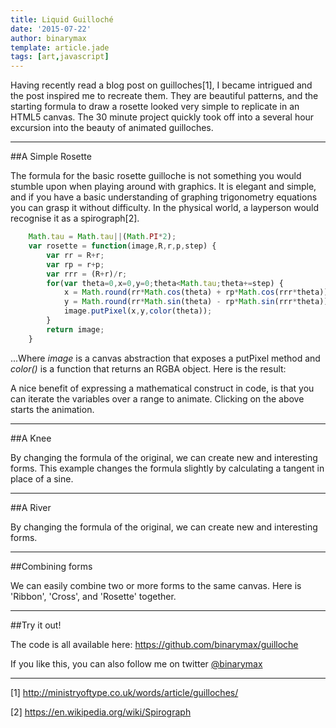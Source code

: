```yaml
---
title: Liquid Guilloché
date: '2015-07-22'
author: binarymax
template: article.jade
tags: [art,javascript]
---
```


Having recently read a blog post on guilloches[1], I became intrigued and the post inspired me to recreate them.  They are beautiful patterns, and the starting formula to draw a rosette looked very simple to replicate in an HTML5 canvas.  The 30 minute project quickly took off into a several hour excursion into the beauty of animated guilloches.

---

##A Simple Rosette

The formula for the basic rosette guilloche is not something you would stumble upon when playing around with graphics.  It is elegant and simple, and if you have a basic understanding of graphing trigonometry equations you can grasp it without difficulty.  In the physical world, a layperson would recognise it as a spirograph[2].

```javascript
	Math.tau = Math.tau||(Math.PI*2);
	var rosette = function(image,R,r,p,step) {
		var rr = R+r;
		var rp = r+p;
		var rrr = (R+r)/r;
		for(var theta=0,x=0,y=0;theta<Math.tau;theta+=step) {
			x = Math.round(rr*Math.cos(theta) + rp*Math.cos(rrr*theta));
			y = Math.round(rr*Math.sin(theta) - rp*Math.sin(rrr*theta));
			image.putPixel(x,y,color(theta));
		}
		return image;
	}

```
...Where *image* is a canvas abstraction that exposes a putPixel method and *color()* is a function that returns an RGBA object.  Here is the result:

<canvas id="rosette"></canvas>


A nice benefit of expressing a mathematical construct in code, is that you can iterate the variables over a range to animate.  Clicking on the above starts the animation.

---

##A Knee

By changing the formula of the original, we can create new and interesting forms.  This example changes the formula slightly by calculating a tangent in place of a sine.

<canvas id="knee"></canvas>

---

##A River

By changing the formula of the original, we can create new and interesting forms.
<canvas id="river"></canvas>

---

##Combining forms

We can easily combine two or more forms to the same canvas.  Here is 'Ribbon', 'Cross', and 'Rosette' together.

<canvas id="multi1"></canvas>

---

##Try it out!

The code is all available here: https://github.com/binarymax/guilloche

If you like this, you can also follow me on twitter [@binarymax][10]

---

[1] http://ministryoftype.co.uk/words/article/guilloches/

[2] https://en.wikipedia.org/wiki/Spirograph

[10]:https://twitter.com/binarymax

<script type="text/javascript" src="/javascripts/pixels.js"></script>
<script type="text/javascript" src="/javascripts/guilloche.js"></script>